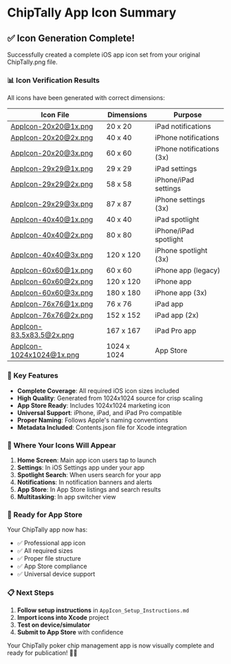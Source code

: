 # ChipTally App Icon Summary

## ✅ Icon Generation Complete!

Successfully created a complete iOS app icon set from your original ChipTally.png file.

### 📊 Icon Verification Results

All icons have been generated with correct dimensions:

| Icon File | Dimensions | Purpose |
|-----------|------------|---------|
| AppIcon-20x20@1x.png | 20 x 20 | iPad notifications |
| AppIcon-20x20@2x.png | 40 x 40 | iPhone notifications |
| AppIcon-20x20@3x.png | 60 x 60 | iPhone notifications (3x) |
| AppIcon-29x29@1x.png | 29 x 29 | iPad settings |
| AppIcon-29x29@2x.png | 58 x 58 | iPhone/iPad settings |
| AppIcon-29x29@3x.png | 87 x 87 | iPhone settings (3x) |
| AppIcon-40x40@1x.png | 40 x 40 | iPad spotlight |
| AppIcon-40x40@2x.png | 80 x 80 | iPhone/iPad spotlight |
| AppIcon-40x40@3x.png | 120 x 120 | iPhone spotlight (3x) |
| AppIcon-60x60@1x.png | 60 x 60 | iPhone app (legacy) |
| AppIcon-60x60@2x.png | 120 x 120 | iPhone app |
| AppIcon-60x60@3x.png | 180 x 180 | iPhone app (3x) |
| AppIcon-76x76@1x.png | 76 x 76 | iPad app |
| AppIcon-76x76@2x.png | 152 x 152 | iPad app (2x) |
| AppIcon-83.5x83.5@2x.png | 167 x 167 | iPad Pro app |
| AppIcon-1024x1024@1x.png | 1024 x 1024 | App Store |

### 🎯 Key Features

- **Complete Coverage**: All required iOS icon sizes included
- **High Quality**: Generated from 1024x1024 source for crisp scaling
- **App Store Ready**: Includes 1024x1024 marketing icon
- **Universal Support**: iPhone, iPad, and iPad Pro compatible
- **Proper Naming**: Follows Apple's naming conventions
- **Metadata Included**: Contents.json file for Xcode integration

### 📱 Where Your Icons Will Appear

1. **Home Screen**: Main app icon users tap to launch
2. **Settings**: In iOS Settings app under your app
3. **Spotlight Search**: When users search for your app
4. **Notifications**: In notification banners and alerts
5. **App Store**: In App Store listings and search results
6. **Multitasking**: In app switcher view

### 🚀 Ready for App Store

Your ChipTally app now has:
- ✅ Professional app icon
- ✅ All required sizes
- ✅ Proper file structure
- ✅ App Store compliance
- ✅ Universal device support

### 📋 Next Steps

1. **Follow setup instructions** in `AppIcon_Setup_Instructions.md`
2. **Import icons into Xcode** project
3. **Test on device/simulator**
4. **Submit to App Store** with confidence

Your ChipTally poker chip management app is now visually complete and ready for publication! 🎰🎯
